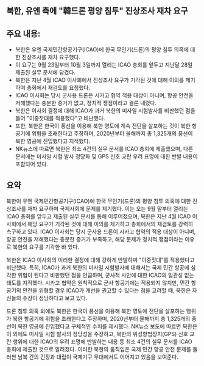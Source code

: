 ## 북한, 유엔 측에 "韓드론 평양 침투" 진상조사 재차 요구

## 주요 내용:
*   북한은 유엔 국제민간항공기구(ICAO)에 한국 무인기(드론)의 평양 침투 의혹에 대한 진상조사를 재차 요구했다.
*   이 요구는 9월 23일부터 10월 3일까지 열리는 ICAO 총회를 앞두고 지난달 28일 제출된 실무 문서에 담겼다.
*   북한은 지난 4월 ICAO 이사회에서 진상조사 요구가 기각된 것에 대해 이의를 제기하며 총회에서 재검토를 요청했다.
*   ICAO 이사회는 당시 군사용 드론은 시카고 협약 적용 대상이 아니며, 항공 안전을 저해했다는 충분한 증거가 없고, 정치적 쟁점이라고 결론 내렸다.
*   북한은 이사회 결정에 대해 ICAO가 과거 북한의 미사일 시험발사를 비판했던 점을 들어 "이중잣대를 적용했다"고 비난했다.
*   또한, 북한은 한국이 풍선을 이용해 북한 영토에 계속 전단을 살포하는 것이 북한 항공기에 위험을 초래한다고 주장하며, 2020년부터 올해까지 총 1,325개의 풍선이 북한 영공에 진입했다고 지적했다.
*   NK뉴스에 따르면 북한은 최소 4건의 실무 문서를 ICAO 총회에 제출했으며, 다른 문서에는 미사일 시험 발사 정당화 및 GPS 신호 교란 우려 표명에 대한 반발 내용이 포함되어 있다.

## 요약

북한이 유엔 국제민간항공기구(ICAO)에 한국 무인기(드론)의 평양 침투 의혹에 대한 진상조사를 재차 요구하며 국제사회에 문제를 제기했다. 이는 오는 9월 말부터 열리는 ICAO 총회를 앞두고 제출된 실무 문서를 통해 이루어졌으며, 북한은 지난 4월 ICAO 이사회에서 해당 요구가 기각된 것에 대해 이의를 제기하고 총회에서의 재검토를 강력히 촉구하고 있다. ICAO 이사회는 당시 군사용 드론이 시카고 협약의 적용 대상이 아니며, 항공 안전을 저해했다는 충분한 증거가 부족하고, 해당 문제가 정치적 쟁점이라는 이유로 북한의 요구를 기각한 바 있다.

북한은 ICAO 이사회의 이러한 결정에 대해 강하게 반발하며 "이중잣대"를 적용했다고 비난했다. 특히, ICAO가 과거 북한의 미사일 시험발사에 대해서는 국제 민간 항공에 심각한 위협이 된다고 비판했던 점을 언급하며, 군사적 사안에 대한 ICAO의 일관성 없는 태도를 지적했다. 시카고 협약은 원칙적으로 군사 항공기에는 적용되지 않지만, 민간 항공기의 안전을 위협할 경우 ICAO가 개선을 권고할 수 있다는 점을 고려할 때, 북한은 자신들의 주장이 정당하다고 보고 있다.

드론 침투 의혹 외에도 북한은 한국이 풍선을 이용해 북한 영토에 전단을 살포하는 행위가 북한 항공기에 위험을 초래한다고 주장하며, 2020년부터 올해까지 총 1,325개의 풍선이 북한 영공에 진입했다고 구체적인 수치를 제시했다. NK뉴스 보도에 따르면 북한은 이 외에도 미사일 시험 발사의 정당성을 주장하고, 북한의 위성항법장치(GPS) 신호 교란 행위에 대한 ICAO의 우려 표명에 반발하는 내용 등 최소 4건의 실무 문서를 ICAO 총회에 제출한 것으로 알려졌다. 이러한 북한의 움직임은 국제 민간 항공 안전 문제를 둘러싼 남북 간의 긴장과 대립이 국제기구 무대에서도 이어지고 있음을 보여준다.